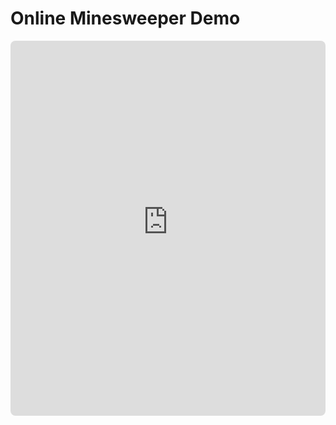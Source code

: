 # Online Minesweeper Demo

<iframe 
  src="https://minesweeper.infinitypoint.top" 
  width="100%" 
  height="600px" 
  style="border: none; border-radius: 8px; overflow: hidden;">
</iframe>
